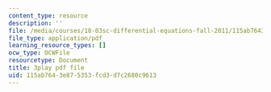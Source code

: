 ```yaml
---
content_type: resource
description: ''
file: /media/courses/18-03sc-differential-equations-fall-2011/115ab7643e875353fcd3d7c2680c9613_D6Rd1K93nSA.pdf
file_type: application/pdf
learning_resource_types: []
ocw_type: OCWFile
resourcetype: Document
title: 3play pdf file
uid: 115ab764-3e87-5353-fcd3-d7c2680c9613
---
```

